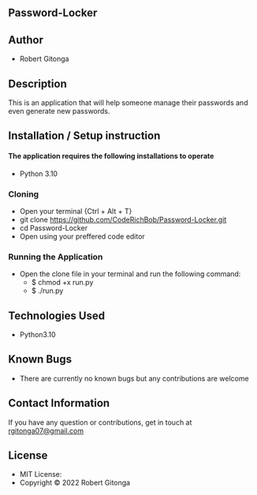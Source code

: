 ## Password-Locker

## Author

- Robert Gitonga

## Description

This is an application that will help someone manage their passwords and even generate new passwords.

## Installation / Setup instruction

#### The application requires the following installations to operate

- Python 3.10

### Cloning

- Open your terminal {Ctrl + Alt + T}
- git clone https://github.com/CodeRichBob/Password-Locker.git
- cd Password-Locker
- Open using your preffered code editor

### Running the Application

- Open the clone file in your terminal and run the following command:
  - $ chmod +x run.py
  - $ ./run.py

## Technologies Used

- Python3.10

## Known Bugs

- There are currently no known bugs but any contributions are welcome

## Contact Information

If you have any question or contributions, get in touch at rgitonga07@gmail.com

## License

- MIT License:
- Copyright &copy; 2022 Robert Gitonga

